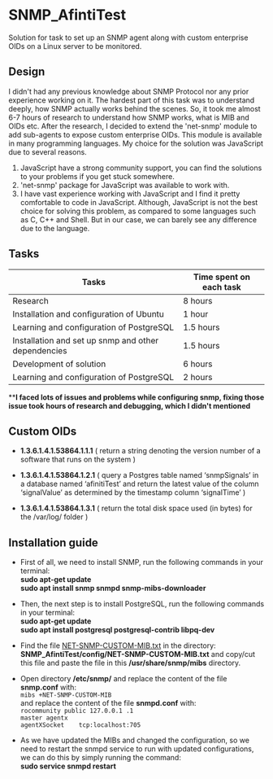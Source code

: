 # SNMP_AfintiTest
Solution for task to set up an SNMP agent along with custom enterprise OIDs on a Linux server to be monitored.

## Design

I didn't had any previous knowledge about SNMP Protocol nor any prior experience working on it. The hardest part of this task was to understand deeply, how SNMP actually works behind the scenes. So, it took me almost 6-7 hours of research to understand how SNMP works, what is MIB and OIDs etc.
After the research, I decided to extend the 'net-snmp' module to add sub-agents to expose custom enterprise OIDs. This module is available in many programming languages. My choice for the solution was JavaScript due to several reasons.
1) JavaScript have a strong community support, you can find the solutions to your problems if you get stuck somewhere.
2) 'net-snmp' package for JavaScript was available to work with. 
3) I have vast experience working with JavaScript and I find it pretty comfortable to code in JavaScript.
Although, JavaScript is not the best choice for solving this problem, as compared to some languages such as C, C++ and Shell. But in our case, we can barely see any difference due to the language.  


## Tasks 


| Tasks           |Time spent on each task                                    
|----------------|--------------------------------------------------------
|Research|    8 hours                 
|Installation and configuration of Ubuntu          | 1 hour          
|Learning and configuration of PostgreSQL          | 1.5 hours
|Installation and set up snmp and other dependencies          | 1.5 hours
|Development of solution           | 6 hours
|Learning and configuration of PostgreSQL          | 2 hours

****I faced lots of issues and problems while configuring snmp, fixing those issue took hours of research and debugging, which I didn't mentioned**


## Custom OIDs
- **1.3.6.1.4.1.53864.1.1.1** ( return a string denoting the version number of a software that runs on the system ) 
 
- **1.3.6.1.4.1.53864.1.2.1** ( query a Postgres table named ‘snmpSignals’ in a database named ‘afinitiTest’ and return the latest value of the column ‘signalValue’ as determined by the timestamp column ‘signalTime’ )

- **1.3.6.1.4.1.53864.1.3.1** ( return the total disk space used (in bytes) for the /var/log/ folder )


## Installation guide

- First of all, we need to install SNMP, run the following commands in your terminal:  <br>
	**sudo apt-get update** <br>
	**sudo apt install snmp snmpd snmp-mibs-downloader**
	
- Then, the next step is to install PostgreSQL, run the following commands in your terminal: <br>
	**sudo apt-get update** <br>
	**sudo apt install postgresql postgresql-contrib libpq-dev**

- Find the file [NET-SNMP-CUSTOM-MIB.txt](https://github.com/umershaikh97/SNMP_AfintiTest/blob/master/config/NET-SNMP-CUSTOM-MIB.txt "NET-SNMP-CUSTOM-MIB.txt") in the directory: **SNMP_AfintiTest/config/NET-SNMP-CUSTOM-MIB.txt** and copy/cut this file
and  paste the file in this **/usr/share/snmp/mibs** directory.

- Open directory **/etc/snmp/** and replace the content of the file **snmp.conf** with:  <br>
		`mibs +NET-SNMP-CUSTOM-MIB`  <br>
	and replace the content of the file **snmpd.conf** with:   <br>
		`rocommunity public 127.0.0.1 .1`  <br>
		`master agentx`  <br>
		`agentXSocket    tcp:localhost:705`  <br>

- As we have updated the MIBs and changed the configuration, so we need to restart the snmpd service to run with updated configurations, we can do this by simply running the command:  <br>
**sudo service snmpd restart**	
